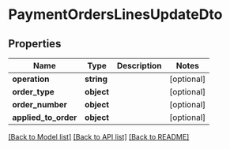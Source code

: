 # PaymentOrdersLinesUpdateDto

## Properties
Name | Type | Description | Notes
------------ | ------------- | ------------- | -------------
**operation** | **string** |  | [optional] 
**order_type** | **object** |  | [optional] 
**order_number** | **object** |  | [optional] 
**applied_to_order** | **object** |  | [optional] 

[[Back to Model list]](../README.md#documentation-for-models) [[Back to API list]](../README.md#documentation-for-api-endpoints) [[Back to README]](../README.md)


